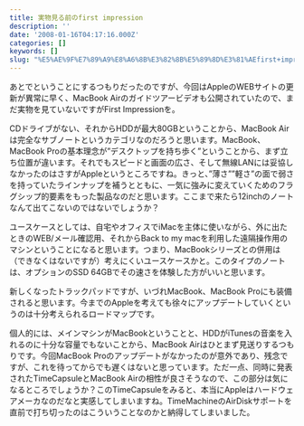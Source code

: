 ```yaml
---
title: 実物見る前のfirst impression
description: ''
date: '2008-01-16T04:17:16.000Z'
categories: []
keywords: []
slug: "%E5%AE%9F%E7%89%A9%E8%A6%8B%E3%82%8B%E5%89%8D%E3%81%AEfirst+impression"
---
```

あとでということにするつもりだったのですが、今回はAppleのWEBサイトの更新が異常に早く、MacBook Airのガイドツアービデオも公開されていたので、まだ実物を見ていないですがFirst Impressionを。

CDドライブがない、それからHDDが最大80GBということから、MacBook Airは完全なサブノートというカテゴリなのだろうと思います。MacBook、MacBook Proの基本理念が”デスクトップを持ち歩く”ということから、まず立ち位置が違います。それでもスピードと画面の広さ、そして無線LANには妥協しなかったのはさすがAppleというところですね。きっと、”薄さ””軽さ”の面で弱さを持っていたラインナップを補うとともに、一気に強みに変えていくためのフラグシップ的要素をもった製品なのだと思います。ここまで来たら12inchのノートなんて出てこないのではないでしょうか？

ユースケースとしては、自宅やオフィスでiMacを主体に使いながら、外に出たときのWEB/メール確認用、それからBack to my macを利用した遠隔操作用のマシンということになると思います。つまり、MacBookシリーズとの併用は（できなくはないですが）考えにくいユースケースかと。このタイプのノートは、オプションのSSD 64GBでその速さを体験した方がいいと思います。

新しくなったトラックパッドですが、いづれMacBook、MacBook Proにも装備されると思います。今までのAppleを考えても徐々にアップデートしていくというのは十分考えられるロードマップです。

個人的には、メインマシンがMacBookということと、HDDがiTunesの音楽を入れるのに十分な容量でもないことから、MacBook Airはひとまず見送りするつもりです。今回MacBook Proのアップデートがなかったのが意外であり、残念ですが、これを待ってからでも遅くはないと思っています。ただ一点、同時に発表されたTimeCapsuleとMacBook Airの相性が良さそうなので、この部分は気になるところでしょうか？このTimeCapsuleをみると、本当にAppleはハードウェアメーカなのだなと実感してしまいますね。TimeMachineのAirDiskサポートを直前で打ち切ったのはこういうことなのかと納得してしまいました。